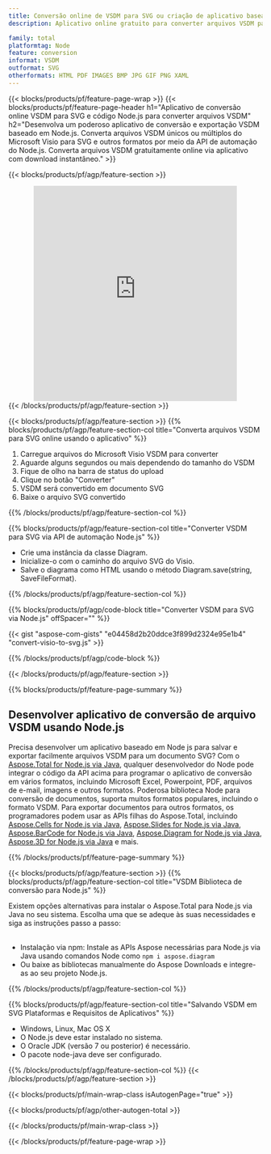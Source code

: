 ```yaml
---
title: Conversão online de VSDM para SVG ou criação de aplicativo baseado em Node.js para converter arquivos VSDM
description: Aplicativo online gratuito para converter arquivos VSDM para SVG. Código de biblioteca de conversão Node.js para documentos Microsoft Visio VSDM. 

family: total
platformtag: Node
feature: conversion
informat: VSDM
outformat: SVG
otherformats: HTML PDF IMAGES BMP JPG GIF PNG XAML
---
```

{{< blocks/products/pf/feature-page-wrap >}}
{{< blocks/products/pf/feature-page-header h1="Aplicativo de conversão online VSDM para SVG e código Node.js para converter arquivos VSDM" h2="Desenvolva um poderoso aplicativo de conversão e exportação VSDM baseado em Node.js. Converta arquivos VSDM únicos ou múltiplos do Microsoft Visio para SVG e outros formatos por meio da API de automação do Node.js. Converta arquivos VSDM gratuitamente online via aplicativo com download instantâneo." >}}


{{< blocks/products/pf/agp/feature-section >}}

<div class="container-fluid agp-content bg-white aboutfile box-1 vh100 section nopbtm">
<div class=container>
<div class=row>
<div class="demobox tc col-md-12 padding-0" align="center">

<iframe title="Aplicativo gratuito de conversão de VSDM para SVG online" style="border: none; height: 426px;" scrolling="no" src="https://total-conversion-app-65z5r2lp.k8s.dynabic.com/?to=svg&from=vsdm" id="child-iframe" width="80%"></iframe>

</div></div>
</div></div>
{{< /blocks/products/pf/agp/feature-section >}}


{{< blocks/products/pf/agp/feature-section >}}
{{% blocks/products/pf/agp/feature-section-col title="Converta arquivos VSDM para SVG online usando o aplicativo" %}}

1. Carregue arquivos do Microsoft Visio VSDM para converter
1. Aguarde alguns segundos ou mais dependendo do tamanho do VSDM
1. Fique de olho na barra de status do upload
1. Clique no botão "Converter"
1. VSDM será convertido em documento SVG
1. Baixe o arquivo SVG convertido

{{% /blocks/products/pf/agp/feature-section-col %}}

{{% blocks/products/pf/agp/feature-section-col title="Converter VSDM para SVG via API de automação Node.js" %}}

- Crie uma instância da classe Diagram.
- Inicialize-o com o caminho do arquivo SVG do Visio.
- Salve o diagrama como HTML usando o método Diagram.save(string, SaveFileFormat).

{{% /blocks/products/pf/agp/feature-section-col %}}

{{% blocks/products/pf/agp/code-block title="Converter VSDM para SVG via Node.js" offSpacer="" %}}

{{< gist "aspose-com-gists" "e04458d2b20ddce3f899d2324e95e1b4" "convert-visio-to-svg.js" >}}

{{% /blocks/products/pf/agp/code-block %}}

{{< /blocks/products/pf/agp/feature-section >}}

{{% blocks/products/pf/feature-page-summary %}}

<h2>Desenvolver aplicativo de conversão de arquivo VSDM usando Node.js</h2>

Precisa desenvolver um aplicativo baseado em Node js para salvar e exportar facilmente arquivos VSDM para um documento SVG? Com o [Aspose.Total for Node.js via Java](https://products.aspose.com/total/pt/nodejs-java/), qualquer desenvolvedor do Node pode integrar o código da API acima para programar o aplicativo de conversão em vários formatos, incluindo Microsoft Excel, Powerpoint, PDF, arquivos de e-mail, imagens e outros formatos. Poderosa biblioteca Node para conversão de documentos, suporta muitos formatos populares, incluindo o formato VSDM. Para exportar documentos para outros formatos, os programadores podem usar as APIs filhas do Aspose.Total, incluindo [Aspose.Cells for Node.js via Java](https://products.aspose.com/cells/pt/nodejs-java/), [Aspose.Slides for Node.js via Java](https://products.aspose.com/slides/pt/nodejs-java/), [Aspose.BarCode for Node.js via Java](https://products.aspose.com/barcode/pt/nodejs-java/), [Aspose.Diagram for Node.js via Java](https://products.aspose.com/diagram/pt/nodejs-java/), [Aspose.3D for Node.js via Java](https://products.aspose.com/3d/pt/nodejs-java/) e mais. 
 
 

{{% /blocks/products/pf/feature-page-summary %}}

{{< blocks/products/pf/agp/feature-section >}}
{{% blocks/products/pf/agp/feature-section-col title="VSDM Biblioteca de conversão para Node.js" %}}

Existem opções alternativas para instalar o Aspose.Total para Node.js via Java no seu sistema. Escolha uma que se adeque às suas necessidades e siga as instruções passo a passo:<br /><br />

- Instalação via npm: Instale as APIs Aspose necessárias para Node.js via Java usando comandos Node como ```npm i aspose.diagram```
- Ou baixe as bibliotecas manualmente do Aspose Downloads e integre-as ao seu projeto Node.js.

{{% /blocks/products/pf/agp/feature-section-col %}}

{{% blocks/products/pf/agp/feature-section-col title="Salvando VSDM em SVG Plataformas e Requisitos de Aplicativos" %}}

- Windows, Linux, Mac OS X
- O Node.js deve estar instalado no sistema.
- O Oracle JDK (versão 7 ou posterior) é necessário.
- O pacote node-java deve ser configurado.

{{% /blocks/products/pf/agp/feature-section-col %}}
{{< /blocks/products/pf/agp/feature-section >}}

{{< blocks/products/pf/main-wrap-class isAutogenPage="true" >}}

{{< blocks/products/pf/agp/other-autogen-total >}}

{{< /blocks/products/pf/main-wrap-class >}}

{{< /blocks/products/pf/feature-page-wrap >}}
